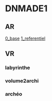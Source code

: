# DNMADE1

## AR
[0_base](https://eminet666.github.io/ensaama/2021/dnmade1/AR/0_base.html)
[1_referentiel](https://eminet666.github.io/ensaama/2021/dnmade1/AR/1_referentiel.html)



## VR
### labyrinthe
### volume2archi
### archéo
